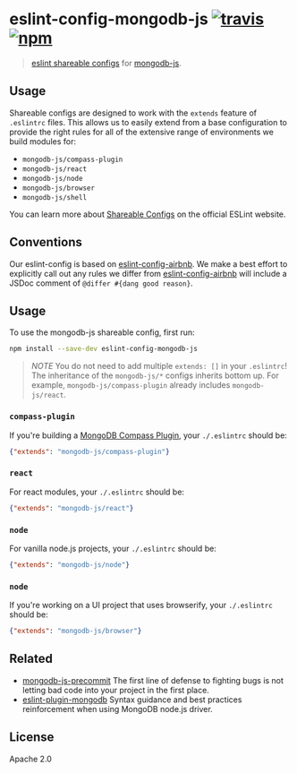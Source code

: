 # eslint-config-mongodb-js [![travis][travis_img]][travis_url] [![npm][npm_img]][npm_url]

> [eslint shareable configs][shareable-configs] for [mongodb-js][mongodb-js].

## Usage

Shareable configs are designed to work with the `extends` feature
of `.eslintrc` files. This allows us to easily extend from a base
configuration to provide the right rules for all of the extensive
range of environments we build modules for:

- `mongodb-js/compass-plugin`
- `mongodb-js/react`
- `mongodb-js/node`
- `mongodb-js/browser`
- `mongodb-js/shell`


You can learn more about [Shareable Configs][shareable-configs] on the official ESLint website.

## Conventions

Our eslint-config is based on [eslint-config-airbnb][eslint-config-airbnb].
We make a best effort to explicitly call out any rules we differ from
[eslint-config-airbnb][eslint-config-airbnb] will include a JSDoc
comment of `@differ #{dang good reason}`.

## Usage

To use the mongodb-js shareable config, first run:

```bash
npm install --save-dev eslint-config-mongodb-js
```

> *NOTE* You do not need to add multiple `extends: []` in your `.eslintrc`! The inheritance of the `mongodb-js/*` configs inherits bottom up. For example, `mongodb-js/compass-plugin` already includes `mongodb-js/react`.

### `compass-plugin`

If you're building a [MongoDB Compass Plugin](https://docs.mongodb.com/compass/master/plugins/creating-compass-plugins/), your `./.eslintrc` should be:

```json
{"extends": "mongodb-js/compass-plugin"}
```

### `react`

For react modules, your `./.eslintrc` should be:

```json
{"extends": "mongodb-js/react"}
```

### `node`

For vanilla node.js projects, your `./.eslintrc` should be:

```json
{"extends": "mongodb-js/node"}
```

### `node`

If you're working on a UI project that uses browserify, your `./.eslintrc` should be:

```json
{"extends": "mongodb-js/browser"}
```

## Related

- [mongodb-js-precommit][mongodb-js-precommit] The first line of defense to fighting
  bugs is not letting bad code into your project in the first place.
- [eslint-plugin-mongodb][eslint-plugin-mongodb] Syntax guidance and best practices
  reinforcement when using MongoDB node.js driver.

## License

Apache 2.0

[shareable-configs]: http://eslint.org/docs/developer-guide/shareable-configs
[travis_img]: https://img.shields.io/travis/mongodb-js/eslint-config.svg
[travis_url]: https://travis-ci.org/mongodb-js/eslint-config
[npm_img]: https://img.shields.io/npm/v/eslint-config-mongodb-js.svg
[npm_url]: https://npmjs.org/package/eslint-config-mongodb-js
[mongodb-js]: http://mongodb-js.github.io/
[eslint-config-airbnb]: https://github.com/airbnb/javascript/tree/master/packages/eslint-config-airbnb
[eslint-plugin-mongodb]: https://github.com/nfroidure/eslint-plugin-mongodb
[mongodb-js-precommit]: https://github.com/mongodb-js/precommit
